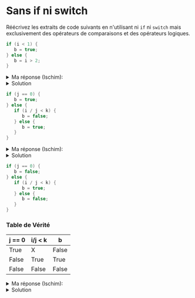 # Sans if ni switch

Réécrivez les extraits de code suivants en n'utilisant ni `if` ni `switch` mais exclusivement des opérateurs de comparaisons et des opérateurs logiques.

~~~cpp
if (i < 1) {
   b = true;
} else {
   b = i > 2;
}
~~~

<details>
<summary> Ma réponse (Ischim):</summary>
~~~cpp
b = (i < 1) or (1 > 2);
~~~
</details>

<details>
<summary>Solution</summary>

~~~cpp
b = (i < 1) or (i > 2);
~~~
</details>

~~~cpp
if (j == 0) {
   b = true;
} else {
   if (i / j < k) {
      b = false;
   } else {
      b = true;
   }
}
~~~

<details>
<summary> Ma réponse (Ischim):</summary>
~~~cpp
b = (j == 0) or !(i/j < k);
b = (j == 0) or  (i/j >= k);
~~~
</details>

<details>
<summary>Solution</summary>

~~~cpp
b = (j == 0) or !(i / j < k);
b = (j == 0) or (i / j >= k);
~~~

</details>

~~~cpp
if (j == 0) {
   b = false;
} else {
   if (i / j < k) {
      b = true;
   } else {
      b = false;
   }
}
~~~

### Table de Vérité
| j == 0 | i/j  < k | b     |
| ------ | -------- | ----- |
| True   | X        | False |
| False  | True     | True  |
| False  | False    | False |

<details>
<summary> Ma réponse (Ischim):</summary>
~~~cpp
b = !(j == 0) and (i/j < k);
~~~
</details>

<details>
<summary>Solution</summary>

~~~cpp
b = (j != 0) and (i / j < k);
~~~

</details>
